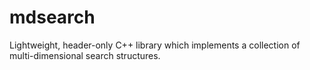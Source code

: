 mdsearch
========

Lightweight, header-only C++ library which implements a collection of multi-dimensional search structures.